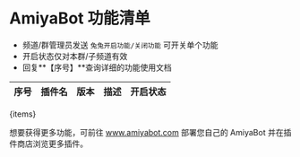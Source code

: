 # AmiyaBot 功能清单

- 频道/群管理员发送 `兔兔开启功能/关闭功能` 可开关单个功能
- 开启状态仅对本群/子频道有效
- 回复**【序号】**查询详细的功能使用文档

| 序号 | 插件名 | 版本 | 描述 | 开启状态 |
|----|-----|----|----|------|
{items}

想要获得更多功能，可前往 www.amiyabot.com 部署您自己的 AmiyaBot 并在插件商店浏览更多插件。
